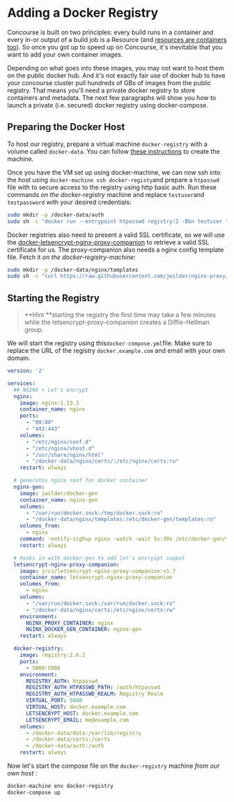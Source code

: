 # Adding a Docker Registry

Concourse is built on two principles: every build runs in a container and every in-or output of a build job is a Resource \(and [resources are containers too](https://concourse.ci/implementing-resources.html)\).  So once you got up to speed up on Concourse, it's inevitable that you want to add your own container images.

Depending on what goes into these images, you may not want to host them on the public docker hub. And it's not exactly fair use of docker hub to have your concourse cluster pull hundreds of GBs of images from the public registry. That means you'll need a private docker registry to store containers and metadata. The next few paragraphs will show you how to launch a private \(i.e. secured\) docker registry using docker-compose.

## Preparing the Docker Host

To host our registry, prepare a virtual machine `docker-registry` with a volume called `docker-data`. You can follow [these instructions](/setting-concourse-up-for-production.md) to create the machine.

Once you have the VM set up using docker-machine, we can now ssh into the host using `docker-machine ssh docker-registy`and prepare a `htpasswd` file with to secure access to the registry using http basic auth. Run these commands _on the docker-registry_ machine and replace `testuser`and `testpassword` with your desired credentials:

```bash
sudo mkdir -p /docker-data/auth
sudo sh -c "docker run --entrypoint htpasswd registry:2 -Bbn testuser testpassword > /docker-data/auth/htpasswd"
```

Docker registries also need to present a valid SSL certificate, so we will use the [docker-letsencrypt-nginx-proxy-companion](https://github.com/JrCs/docker-letsencrypt-nginx-proxy-companion) to retrieve a valid SSL certificate for us. The proxy-companion also needs a nginx config template file. Fetch it _on the docker-registry-machine:_

```bash
sudo mkdir -p /docker-data/nginx/templates
sudo sh -c "curl https://raw.githubusercontent.com/jwilder/nginx-proxy/master/nginx.tmpl > /docker-data/nginx/templates/nginx.tmpl"
```

## Starting the Registry

> **Hint **starting the registry the first time may take a few minutes whlie the letsencrypt-proxy-companion creates a Diffie-Hellman group.

We will start the registry using this`docker-compose.yml`file. Make sure to replace the  URL of the registry `docker.example.com` and email with your own domain.

```yml
version: '2'

services:
  ## NGINX + Let's encrypt
  nginx:
    image: nginx:1.13.3
    container_name: nginx
    ports: 
      - "80:80"
      - "443:443"
    volumes: 
      - "/etc/nginx/conf.d"
      - "/etc/nginx/vhost.d"
      - "/usr/share/nginx/html"
      - "/docker-data/nginx/certs/:/etc/nginx/certs:ro"
    restart: always

  # generates nginx conf for docker container
  nginx-gen:
    image: jwilder/docker-gen
    container_name: nginx-gen
    volumes:
      - "/var/run/docker.sock:/tmp/docker.sock:ro"
      - "/docker-data/nginx/templates:/etc/docker-gen/templates:ro"
    volumes_from:
      - nginx
    command: -notify-sighup nginx -watch -wait 5s:30s /etc/docker-gen/templates/nginx.tmpl /etc/nginx/conf.d/default.conf
    restart: always

  # hooks in with docker-gen to add let's encryipt suppot
  letsencrypt-nginx-proxy-companion:
    image: jrcs/letsencrypt-nginx-proxy-companion:v1.7
    container_name: letsencrypt-nginx-proxy-companion
    volumes_from:
      - nginx
    volumes:
      - "/var/run/docker.sock:/var/run/docker.sock:ro"
      - "/docker-data/nginx/certs:/etc/nginx/certs:rw"
    environment:
      NGINX_PROXY_CONTAINER: nginx
      NGINX_DOCKER_GEN_CONTAINER: nginx-gen
    restart: always

  docker-registry:
    image: registry:2.6.2
    ports:
      - 5000:5000
    environment:
      REGISTRY_AUTH: htpasswd
      REGISTRY_AUTH_HTPASSWD_PATH: /auth/htpasswd
      REGISTRY_AUTH_HTPASSWD_REALM: Registry Realm
      VIRTUAL_PORT: 5000
      VIRTUAL_HOST: docker.example.com
      LETSENCRYPT_HOST: docker.example.com
      LETSENCRYPT_EMAIL: me@example.com
    volumes:
      - /docker-data/data:/var/lib/registry
      - /docker-data/certs:/certs
      - /docker-data/auth:/auth
    restart: always
```

Now let's start the compose file on the `docker-registry` machine _from our own host_ : 

```bash
docker-machine env docker-registry
docker-compose up
```



